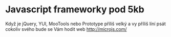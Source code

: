 <!--
title : Javascript frameworky pod 5kb
author : Roman Ožana <ozana@omdesign.cz>
date : 20.5.2011 20:06:48
-->

# Javascript frameworky pod 5kb

Když je jQuery, YUI, MooTools nebo Prototype příliš velký a vy příliš líní psát cokoliv svého bude se Vám hodit web <http://microjs.com/>